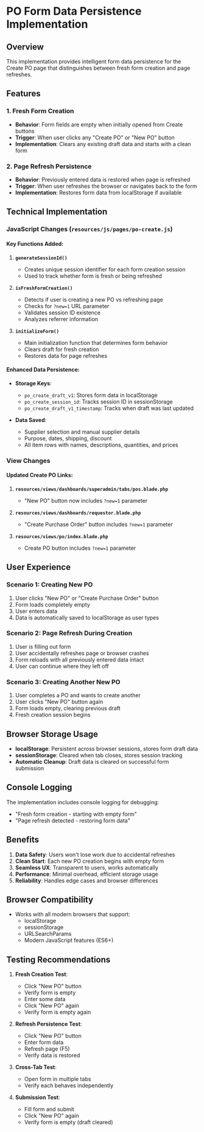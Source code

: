 # PO Form Data Persistence Implementation

## Overview
This implementation provides intelligent form data persistence for the Create PO page that distinguishes between fresh form creation and page refreshes.

## Features

### 1. Fresh Form Creation
- **Behavior**: Form fields are empty when initially opened from Create buttons
- **Trigger**: When user clicks any "Create PO" or "New PO" button
- **Implementation**: Clears any existing draft data and starts with a clean form

### 2. Page Refresh Persistence
- **Behavior**: Previously entered data is restored when page is refreshed
- **Trigger**: When user refreshes the browser or navigates back to the form
- **Implementation**: Restores form data from localStorage if available

## Technical Implementation

### JavaScript Changes (`resources/js/pages/po-create.js`)

#### Key Functions Added:

1. **`generateSessionId()`**
   - Creates unique session identifier for each form creation session
   - Used to track whether form is fresh or being refreshed

2. **`isFreshFormCreation()`**
   - Detects if user is creating a new PO vs refreshing page
   - Checks for `?new=1` URL parameter
   - Validates session ID existence
   - Analyzes referrer information

3. **`initializeForm()`**
   - Main initialization function that determines form behavior
   - Clears draft for fresh creation
   - Restores data for page refreshes

#### Enhanced Data Persistence:

- **Storage Keys**:
  - `po_create_draft_v1`: Stores form data in localStorage
  - `po_create_session_id`: Tracks session ID in sessionStorage
  - `po_create_draft_v1_timestamp`: Tracks when draft was last updated

- **Data Saved**:
  - Supplier selection and manual supplier details
  - Purpose, dates, shipping, discount
  - All item rows with names, descriptions, quantities, and prices

### View Changes

#### Updated Create PO Links:
1. **`resources/views/dashboards/superadmin/tabs/pos.blade.php`**
   - "New PO" button now includes `?new=1` parameter

2. **`resources/views/dashboards/requestor.blade.php`**
   - "Create Purchase Order" button includes `?new=1` parameter

3. **`resources/views/po/index.blade.php`**
   - Create PO button includes `?new=1` parameter

## User Experience

### Scenario 1: Creating New PO
1. User clicks "New PO" or "Create Purchase Order" button
2. Form loads completely empty
3. User enters data
4. Data is automatically saved to localStorage as user types

### Scenario 2: Page Refresh During Creation
1. User is filling out form
2. User accidentally refreshes page or browser crashes
3. Form reloads with all previously entered data intact
4. User can continue where they left off

### Scenario 3: Creating Another New PO
1. User completes a PO and wants to create another
2. User clicks "New PO" button again
3. Form loads empty, clearing previous draft
4. Fresh creation session begins

## Browser Storage Usage

- **localStorage**: Persistent across browser sessions, stores form draft data
- **sessionStorage**: Cleared when tab closes, stores session tracking
- **Automatic Cleanup**: Draft data is cleared on successful form submission

## Console Logging

The implementation includes console logging for debugging:
- "Fresh form creation - starting with empty form"
- "Page refresh detected - restoring form data"

## Benefits

1. **Data Safety**: Users won't lose work due to accidental refreshes
2. **Clean Start**: Each new PO creation begins with empty form
3. **Seamless UX**: Transparent to users, works automatically
4. **Performance**: Minimal overhead, efficient storage usage
5. **Reliability**: Handles edge cases and browser differences

## Browser Compatibility

- Works with all modern browsers that support:
  - localStorage
  - sessionStorage
  - URLSearchParams
  - Modern JavaScript features (ES6+)

## Testing Recommendations

1. **Fresh Creation Test**:
   - Click "New PO" button
   - Verify form is empty
   - Enter some data
   - Click "New PO" again
   - Verify form is empty again

2. **Refresh Persistence Test**:
   - Click "New PO" button
   - Enter form data
   - Refresh page (F5)
   - Verify data is restored

3. **Cross-Tab Test**:
   - Open form in multiple tabs
   - Verify each behaves independently

4. **Submission Test**:
   - Fill form and submit
   - Click "New PO" again
   - Verify form is empty (draft cleared)
